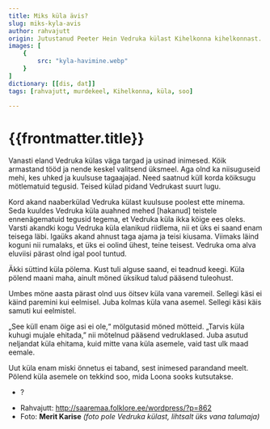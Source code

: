 ```yaml
---
title: Miks küla ävis?
slug: miks-kyla-avis
author: rahvajutt
origin: Jutustanud Peeter Hein Vedruka külast Kihelkonna kihelkonnast. 
images: [
    {
        src: "kyla-havimine.webp"
    }
]
dictionary: [[dis, dat]]
tags: [rahvajutt, murdekeel, Kihelkonna, küla, soo]

---
```


<h1 class="story-h1">
    {{frontmatter.title}}
</h1>

Vanasti eland Vedruka külas väga targad ja usinad inimesed. Köik armastand tööd ja nende keskel valitsend üksmeel. Aga olnd ka niisuguseid mehi, kes uhked ja kuulsuse tagaajajad. Need saatnud küll korda köiksugu mötlematuid tegusid. Teised külad pidand Vedrukast suurt lugu.

Kord akand naaberkülad Vedruka külast kuulsuse poolest ette minema. Seda kuuldes Vedruka küla auahned mehed \[hakanud\] teistele ennenägematuid tegusid tegema, et Vedruka küla ikka köige ees oleks. Varsti akandki kogu Vedruka küla elanikud riidlema, nii et üks ei saand enam teisega läbi. Igaüks akand ahnust taga ajama ja teisi kiusama. Viimaks läind koguni nii rumalaks, et üks ei oolind ühest, teine teisest. Vedruka oma alva eluviisi pärast olnd igal pool tuntud.

Äkki süttind küla pölema. Kust tuli alguse saand, ei teadnud keegi. Küla pölend maani maha, ainult möned üksikud talud pääsend tuleohust.

Umbes möne aasta pärast olnd uus öitsev küla vana varemeil. Sellegi käsi ei käind paremini kui eelmisel. Juba kolmas küla vana asemel. Sellegi käsi käis samuti kui eelmistel.

„See küll enam öige asi ei ole,“ mölgutasid möned mötteid. „Tarvis küla kuhugi mujale ehitada,” nii mötelnud pääsend vedruklased. Juba asutud neljandat küla ehitama, kuid mitte vana küla asemele, vaid tast ulk maad eemale.

Uut küla enam miski önnetus ei taband, sest inimesed parandand meelt. Pölend küla asemele on tekkind soo, mida Loona sooks kutsutakse.



<story-author :author="frontmatter.author" :origin="frontmatter.origin" />
<!-- <story-dictionary :terms="frontmatter.dictionary" /> -->

<details-wrapper summary="Mõtlemiseks ja arutlemiseks">

- ?

</details-wrapper>


<details-wrapper summary="Allikad" class="text-sm" icon="IconSources">

- Rahvajutt: http://saaremaa.folklore.ee/wordpress/?p=862
- Foto: **Merit Karise** *(foto pole Vedruka külast, lihtsalt üks vana talumaja)*

</details-wrapper>
